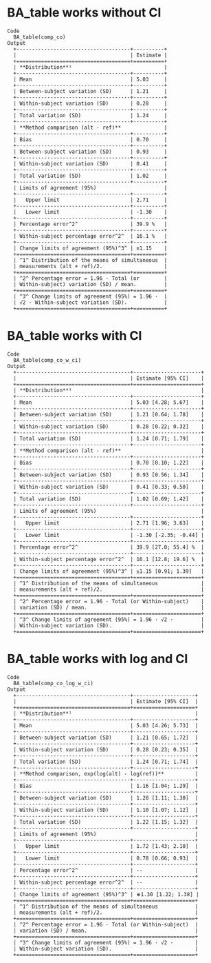 # BA_table works without CI

    Code
      BA_table(comp_co)
    Output
      +-------------------------------------+----------+
      |                                     | Estimate |
      +=====================================+==========+
      | **Distribution**¹                              |
      +-------------------------------------+----------+
      | Mean                                | 5.03     |
      +-------------------------------------+----------+
      | Between-subject variation (SD)      | 1.21     |
      +-------------------------------------+----------+
      | Within-subject variation (SD)       | 0.28     |
      +-------------------------------------+----------+
      | Total variation (SD)                | 1.24     |
      +-------------------------------------+----------+
      | **Method comparison (alt - ref)**              |
      +-------------------------------------+----------+
      | Bias                                | 0.70     |
      +-------------------------------------+----------+
      | Between-subject variation (SD)      | 0.93     |
      +-------------------------------------+----------+
      | Within-subject variation (SD)       | 0.41     |
      +-------------------------------------+----------+
      | Total variation (SD)                | 1.02     |
      +-------------------------------------+----------+
      | Limits of agreement (95%)                      |
      +-------------------------------------+----------+
      |   Upper limit                       | 2.71     |
      +-------------------------------------+----------+
      |   Lower limit                       | -1.30    |
      +-------------------------------------+----------+
      | Percentage error^2^                 | 39.9 %   |
      +-------------------------------------+----------+
      | Within-subject percentage error^2^  | 16.1 %   |
      +-------------------------------------+----------+
      | Change limits of agreement (95%)^3^ | ±1.15    |
      +=====================================+==========+
      | ^1^ Distribution of the means of simultaneous  |
      | measurements (alt + ref)/2.                    |
      +=====================================+==========+
      | ^2^ Percentage error = 1.96 · Total (or        |
      | Within-subject) variation (SD) / mean.         |
      +=====================================+==========+
      | ^3^ Change limits of agreement (95%) = 1.96 ·  |
      | √2 · Within-subject variation (SD).            |
      +=====================================+==========+ 

# BA_table works with CI

    Code
      BA_table(comp_co_w_ci)
    Output
      +-------------------------------------+----------------------+
      |                                     | Estimate [95% CI]    |
      +=====================================+======================+
      | **Distribution**¹                                          |
      +-------------------------------------+----------------------+
      | Mean                                | 5.03 [4.28; 5.67]    |
      +-------------------------------------+----------------------+
      | Between-subject variation (SD)      | 1.21 [0.64; 1.78]    |
      +-------------------------------------+----------------------+
      | Within-subject variation (SD)       | 0.28 [0.22; 0.32]    |
      +-------------------------------------+----------------------+
      | Total variation (SD)                | 1.24 [0.71; 1.79]    |
      +-------------------------------------+----------------------+
      | **Method comparison (alt - ref)**                          |
      +-------------------------------------+----------------------+
      | Bias                                | 0.70 [0.10; 1.22]    |
      +-------------------------------------+----------------------+
      | Between-subject variation (SD)      | 0.93 [0.56; 1.34]    |
      +-------------------------------------+----------------------+
      | Within-subject variation (SD)       | 0.41 [0.33; 0.50]    |
      +-------------------------------------+----------------------+
      | Total variation (SD)                | 1.02 [0.69; 1.42]    |
      +-------------------------------------+----------------------+
      | Limits of agreement (95%)                                  |
      +-------------------------------------+----------------------+
      |   Upper limit                       | 2.71 [1.96; 3.63]    |
      +-------------------------------------+----------------------+
      |   Lower limit                       | -1.30 [-2.35; -0.44] |
      +-------------------------------------+----------------------+
      | Percentage error^2^                 | 39.9 [27.0; 55.4] %  |
      +-------------------------------------+----------------------+
      | Within-subject percentage error^2^  | 16.1 [12.8; 19.6] %  |
      +-------------------------------------+----------------------+
      | Change limits of agreement (95%)^3^ | ±1.15 [0.91; 1.39]   |
      +=====================================+======================+
      | ^1^ Distribution of the means of simultaneous              |
      | measurements (alt + ref)/2.                                |
      +=====================================+======================+
      | ^2^ Percentage error = 1.96 · Total (or Within-subject)    |
      | variation (SD) / mean.                                     |
      +=====================================+======================+
      | ^3^ Change limits of agreement (95%) = 1.96 · √2 ·         |
      | Within-subject variation (SD).                             |
      +=====================================+======================+ 

# BA_table works with log and CI

    Code
      BA_table(comp_co_log_w_ci)
    Output
      +-------------------------------------+--------------------+
      |                                     | Estimate [95% CI]  |
      +=====================================+====================+
      | **Distribution**¹                                        |
      +-------------------------------------+--------------------+
      | Mean                                | 5.03 [4.26; 5.73]  |
      +-------------------------------------+--------------------+
      | Between-subject variation (SD)      | 1.21 [0.65; 1.72]  |
      +-------------------------------------+--------------------+
      | Within-subject variation (SD)       | 0.28 [0.23; 0.35]  |
      +-------------------------------------+--------------------+
      | Total variation (SD)                | 1.24 [0.71; 1.74]  |
      +-------------------------------------+--------------------+
      | **Method comparison, exp(log(alt) - log(ref))**          |
      +-------------------------------------+--------------------+
      | Bias                                | 1.16 [1.04; 1.29]  |
      +-------------------------------------+--------------------+
      | Between-subject variation (SD)      | 1.20 [1.11; 1.30]  |
      +-------------------------------------+--------------------+
      | Within-subject variation (SD)       | 1.10 [1.07; 1.12]  |
      +-------------------------------------+--------------------+
      | Total variation (SD)                | 1.22 [1.15; 1.32]  |
      +-------------------------------------+--------------------+
      | Limits of agreement (95%)                                |
      +-------------------------------------+--------------------+
      |   Upper limit                       | 1.72 [1.43; 2.10]  |
      +-------------------------------------+--------------------+
      |   Lower limit                       | 0.78 [0.66; 0.93]  |
      +-------------------------------------+--------------------+
      | Percentage error^2^                 | --                 |
      +-------------------------------------+--------------------+
      | Within-subject percentage error^2^  | --                 |
      +-------------------------------------+--------------------+
      | Change limits of agreement (95%)^3^ | ⋇1.30 [1.22; 1.38] |
      +=====================================+====================+
      | ^1^ Distribution of the means of simultaneous            |
      | measurements (alt + ref)/2.                              |
      +=====================================+====================+
      | ^2^ Percentage error = 1.96 · Total (or Within-subject)  |
      | variation (SD) / mean.                                   |
      +=====================================+====================+
      | ^3^ Change limits of agreement (95%) = 1.96 · √2 ·       |
      | Within-subject variation (SD).                           |
      +=====================================+====================+ 

